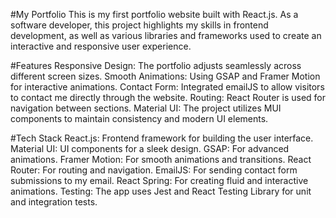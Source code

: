 #My Portfolio
This is my first portfolio website built with React.js. As a software developer, this project highlights my skills in frontend development, as well as various libraries and frameworks used to create an interactive and responsive user experience.

#Features
Responsive Design: The portfolio adjusts seamlessly across different screen sizes.
Smooth Animations: Using GSAP and Framer Motion for interactive animations.
Contact Form: Integrated emailJS to allow visitors to contact me directly through the website.
Routing: React Router is used for navigation between sections.
Material UI: The project utilizes MUI components to maintain consistency and modern UI elements.

#Tech Stack
React.js: Frontend framework for building the user interface.
Material UI: UI components for a sleek design.
GSAP: For advanced animations.
Framer Motion: For smooth animations and transitions.
React Router: For routing and navigation.
EmailJS: For sending contact form submissions to my email.
React Spring: For creating fluid and interactive animations.
Testing: The app uses Jest and React Testing Library for unit and integration tests.
